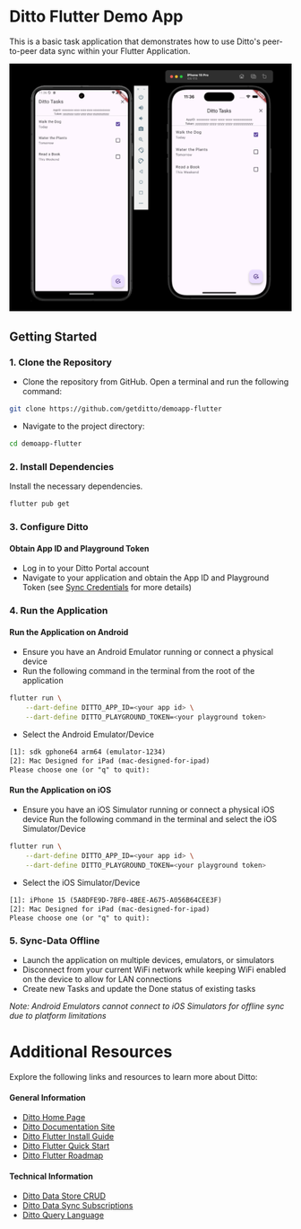 # Ditto Flutter Demo App

This is a basic task application that demonstrates how to use Ditto's peer-to-peer data sync within your Flutter Application.

![alt text](image.png)

## Getting Started

### 1. Clone the Repository

- Clone the repository from GitHub. Open a terminal and run the following command:

```bash
git clone https://github.com/getditto/demoapp-flutter
```

- Navigate to the project directory:

```bash
cd demoapp-flutter
```


### 2. Install Dependencies

Install the necessary dependencies.

```bash
flutter pub get
```

### 3. Configure Ditto

#### Obtain App ID and Playground Token
- Log in to your Ditto Portal account
- Navigate to your application and obtain the App ID and Playground Token (see [Sync Credentials](https://docs.ditto.live/get-started/sync-credentials)
 for more details)


### 4. Run the Application

#### Run the Application on Android

- Ensure you have an Android Emulator running or connect a physical device
- Run the following command in the terminal from the root of the application

```bash
flutter run \
    --dart-define DITTO_APP_ID=<your app id> \
    --dart-define DITTO_PLAYGROUND_TOKEN=<your playground token>
```
- Select the Android Emulator/Device

```text
[1]: sdk gphone64 arm64 (emulator-1234)
[2]: Mac Designed for iPad (mac-designed-for-ipad)
Please choose one (or "q" to quit):
```


#### Run the Application on iOS

- Ensure you have an iOS Simulator running or connect a physical iOS device
Run the following command in the terminal and select the iOS Simulator/Device

```bash
flutter run \
    --dart-define DITTO_APP_ID=<your app id> \
    --dart-define DITTO_PLAYGROUND_TOKEN=<your playground token>
```


- Select the iOS Simulator/Device

```text
[1]: iPhone 15 (5A8DFE9D-7BF0-4BEE-A675-A056B64CEE3F)
[2]: Mac Designed for iPad (mac-designed-for-ipad)
Please choose one (or "q" to quit):
```


### 5. Sync-Data Offline

- Launch the application on multiple devices, emulators, or simulators
- Disconnect from your current WiFi network while keeping WiFi enabled on the device to allow for LAN connections
- Create new Tasks and update the Done status of existing tasks

*Note: Android Emulators cannot connect to iOS Simulators for offline sync due to platform limitations*


# Additional Resources

Explore the following links and resources to learn more about Ditto:

#### General Information

- [Ditto Home Page](https://ditto.live)
- [Ditto Documentation Site](https://docs.ditto.live)
- [Ditto Flutter Install Guide](https://docs.ditto.live/flutter/installation)
- [Ditto Flutter Quick Start](https://docs.ditto.live/flutter/installation)
- [Ditto Flutter Roadmap](https://docs.ditto.live/flutter/roadmap)

#### Technical Information
- [Ditto Data Store CRUD](https://docs.ditto.live/crud/create)
- [Ditto Data Sync Subscriptions](https://docs.ditto.live/sync/subscriptions-management)
- [Ditto Query Language](https://docs.ditto.live/dql)






